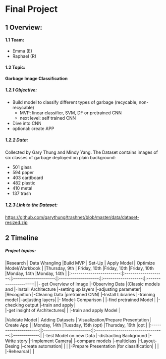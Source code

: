 # Final Project

## 1 Overview:

#### 1.1 Team:
- Emma (E)
- Raphael (R)

#### 1.2 Topic:
**Garbage Image Classification**
##### 1.2.1 Objective:
- Build model to classify different types of garbage (recycable, non-recycable) 
    - MVP: linear classifier, SVM, DF or pretrained CNN
    - next level: self trained CNN
- Dive into CNN
- optional: create APP

##### 1.2.2 Data:
Collected by Gary Thung and Mindy Yang.
The Dataset contains images of six classes of garbage deployed on plain background:
 - 501 glass
 - 594 paper
 - 403 cardboard
 - 482 plastic
 - 410 metal
 - 137 trash


##### 1.2.3 Link to the Dataset:
https://github.com/garythung/trashnet/blob/master/data/dataset-resized.zip


## 2 Timeline
##### Project topics:

|Research                   | Data Wrangling       |Build MVP              | Set-Up               | Apply Model          | Optimize Model/Workbook |
|Thursday, 9th              | Friday, 10th         |Friday, 10th           |Friday, 10th          |Monday, 14th         |Monday, 14th             |
|:-------------------------:|:--------------------:|:---------------------:|:--------------------:|:--------------------:|:---------------------:|
|- get Overview of Image    |-Observing Data       |(Classic models and    |-Install Architecture |-setting up layers    |-adjusting parameter|
|Recognition                |-Cleanng Data         |pretrained CNN)        |-Install Libraries    |-training model       |-adjusting layers|
|- Model-Comparison         |                      |-find pretrained Model |                      |-checking output      |-train and apply|                
|-get insight of Architectures|                     |                      |-train and apply Model |



|Validate Model          | Adding Datasets          | Visualization/Prepare Presentation | Create App    |
|Monday, 14th           |Tuesday, 15th (opt)        |Thursday, 16th                      |opt           |
|:----------------------:|:------------------------:|:-----------------------------------:|:-------------:|
|-test Model on new Data |-distracting Background   |-Write story                         |-Implement Camera|
|-compare models         |-multiclass               |-Layout-Desing                       |-create automation|
|                        |                          |-Prepare Presentation                |for classification|
|                       |                           |-Rehearsal                             |                   |




